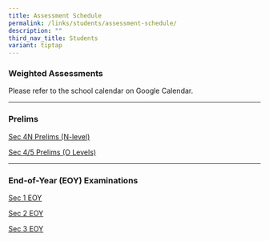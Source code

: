 ```yaml
---
title: Assessment Schedule
permalink: /links/students/assessment-schedule/
description: ""
third_nav_title: Students
variant: tiptap
---
```

<h3>Weighted Assessments</h3>
<p>Please refer to the school calendar on Google Calendar.</p>
<hr>
<h3>Prelims</h3>
<p><a href="/files/Assessment/Sec_4N_Prelim_Exam_TT_2025.pdf" rel="noopener nofollow" target="_blank">Sec 4N Prelims (N-level)</a>
</p>
<p><a href="/files/Broadrick_Sec_4___5_O_Prelim_Exam_TT_2025_version_4_dd_18_Jul.pdf" rel="noopener nofollow" target="_blank">Sec 4/5 Prelims (O Levels)</a>
</p>
<hr>
<h3>End-of-Year (EOY) Examinations</h3>
<p><a href="/files/Assessment/2025_Broadrick_Sec_1_EOY_Exam_dd_26_Aug.pdf" rel="noopener nofollow" target="_blank">Sec 1 EOY</a>
</p>
<p><a href="/files/Assessment/2025_Broadrick_Sec_2_EOY_Exam_dd_26_Aug.pdf" rel="noopener nofollow" target="_blank">Sec 2 EOY</a>
</p>
<p><a href="/files/Assessment/2025_Broadrick_Sec_3_EOY_Exam_Ver_2_dd_28_Aug.pdf" rel="noopener noreferrer nofollow" target="_blank">Sec 3 EOY</a>
</p>